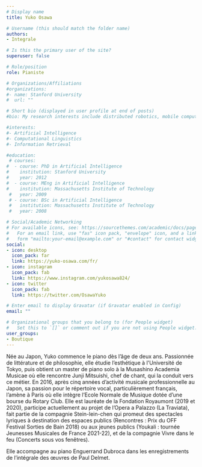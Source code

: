 ```yaml
---
# Display name
title: Yuko Osawa

# Username (this should match the folder name)
authors:
- Integrale

# Is this the primary user of the site?
superuser: false

# Role/position
role: Pianiste

# Organizations/Affiliations
#organizations:
#- name: Stanford University
#  url: ""

# Short bio (displayed in user profile at end of posts)
#bio: My research interests include distributed robotics, mobile computing and programmable matter.

#interests:
#- Artificial Intelligence
#- Computational Linguistics
#- Information Retrieval

#education:
 # courses:
#  - course: PhD in Artificial Intelligence
#    institution: Stanford University
#    year: 2012
#  - course: MEng in Artificial Intelligence
#    institution: Massachusetts Institute of Technology
 #   year: 2009
 # - course: BSc in Artificial Intelligence
 #   institution: Massachusetts Institute of Technology
 #   year: 2008

# Social/Academic Networking
# For available icons, see: https://sourcethemes.com/academic/docs/page-builder/#icons
#   For an email link, use "fas" icon pack, "envelope" icon, and a link in the
#   form "mailto:your-email@example.com" or "#contact" for contact widget.
social:
- icon: desktop
  icon_pack: far
  link: https://yuko-osawa.com/fr/
- icon: instagram
  icon_pack: fab
  link: https://www.instagram.com/yukosawa824/
- icon: twitter
  icon_pack: fab
  link: https://twitter.com/OsawaYuko

# Enter email to display Gravatar (if Gravatar enabled in Config)
email: ""

# Organizational groups that you belong to (for People widget)
#   Set this to `[]` or comment out if you are not using People widget.
user_groups:
- Boutique
---
```


Née au Japon, Yuko commence le piano dès l’âge de deux ans. Passionnée de littérature et de philosophie, elle étudie l’esthétique à l'Université de Tokyo, puis obtient un master de piano solo à la Musashino Academia Musicae où elle rencontre Junji Mitsuishi, chef de chant, qui la conduit vers ce métier. En 2016, après cinq années d’activité musicale professionnelle au Japon, sa passion pour le répertoire vocal, particulièrement français, l’amène à Paris où elle intègre l’Ecole Normale de Musique dotée d’une bourse du Rotary Club. Elle est lauréate de la Fondation Royaumont (2019 et 2020), participe actuellement au projet de l’Opera a Palazzo (La Traviata), fait partie de la compagnie Stein-lein-chen qui promeut des spectacles lyriques à destination des espaces publics (Rencontres : Prix du OFF Festival Sorties de Bain 2018) ou aux jeunes publics (Youkali : tournée Jeunesses Musicales de France 2021-22), et de la compagnie Vivre dans le feu (Concerts sous vos fenêtres).

Elle accompagne au piano Enguerrand Dubroca dans les enregistrements de l’intégrale des œuvres de Paul Delmet.
